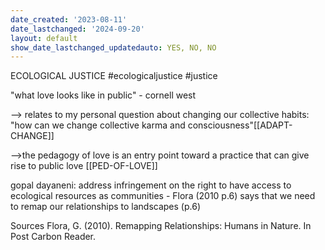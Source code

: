 ```yaml
---
date_created: '2023-08-11'
date_lastchanged: '2024-09-20'
layout: default
show_date_lastchanged_updatedauto: YES, NO, NO
---
```


ECOLOGICAL JUSTICE
#ecologicaljustice #justice

"what love looks like in public" - cornell west 

--> relates to my personal question about changing our collective habits: "how can we change collective karma and consciousness"[[ADAPT-CHANGE]]

-->the pedagogy of love is an entry point toward a practice that can give rise to public love [[PED-OF-LOVE]]

gopal dayaneni: address infringement on the right to have access to ecological resources as communities - Flora (2010 p.6) says that we need to remap our relationships to landscapes (p.6)

Sources
Flora, G. (2010). Remapping Relationships: Humans in Nature. In Post Carbon Reader.



